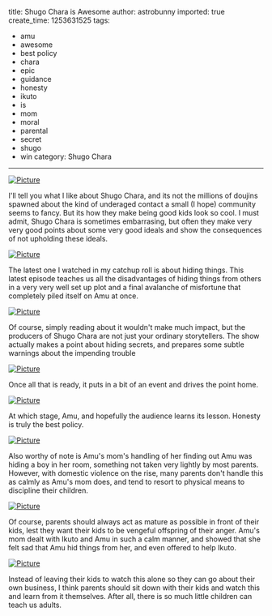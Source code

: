 title: Shugo Chara is Awesome
author: astrobunny
imported: true
create_time: 1253631525
tags:
- amu
- awesome
- best policy
- chara
- epic
- guidance
- honesty
- ikuto
- is
- mom
- moral
- parental
- secret
- shugo
- win
category: Shugo Chara
---
 [![](wp-uploads/2009/09/wpid-shugo-chara-doki-ep79-kirakira-8b8a44d0-0-500x281.jpg "Picture")](/images/wp-uploads/2009/09/wpid-shugo-chara-doki-ep79-kirakira-8b8a44d0-0.jpg)  
  
I'll tell you what I like about Shugo Chara, and its not the millions of doujins spawned about the kind of underaged contact a small (I hope) community seems to fancy. But its how they make being good kids look so cool. I must admit, Shugo Chara is sometimes embarrasing, but often they make very very good points about some very good ideals and show the consequences of not upholding these ideals.  
<!--more-->  
 [![](wp-uploads/2009/09/wpid-hatsuyuki-shugo-chara-doki-771280x720a32a8104-25-500x281.jpg "Picture")](/images/wp-uploads/2009/09/wpid-hatsuyuki-shugo-chara-doki-771280x720a32a8104-25.jpg)  
  
The latest one I watched in my catchup roll is about hiding things. This latest episode teaches us all the disadvantages of hiding things from others in a very very well set up plot and a final avalanche of misfortune that completely piled itself on Amu at once.  
  
 [![](wp-uploads/2009/09/wpid-hatsuyuki-shugo-chara-doki-771280x720a32a8104-9-500x281.jpg "Picture")](/images/wp-uploads/2009/09/wpid-hatsuyuki-shugo-chara-doki-771280x720a32a8104-9.jpg)  
  
Of course, simply reading about it wouldn't make much impact, but the producers of Shugo Chara are not just your ordinary storytellers. The show actually makes a point about hiding secrets, and prepares some subtle warnings about the impending trouble  
  
 [![](wp-uploads/2009/09/wpid-hatsuyuki-shugo-chara-doki-771280x720a32a8104-27-500x281.jpg "Picture")](/images/wp-uploads/2009/09/wpid-hatsuyuki-shugo-chara-doki-771280x720a32a8104-27.jpg)  
  
Once all that is ready, it puts in a bit of an event and drives the point home.  
  
 [![](wp-uploads/2009/09/wpid-hatsuyuki-shugo-chara-doki-771280x720a32a8104-28-500x281.jpg "Picture")](/images/wp-uploads/2009/09/wpid-hatsuyuki-shugo-chara-doki-771280x720a32a8104-28.jpg)  
  
At which stage, Amu, and hopefully the audience learns its lesson. Honesty is truly the best policy.  
  
 [![](wp-uploads/2009/09/wpid-hatsuyuki-shugo-chara-doki-771280x720a32a8104-22-500x281.jpg "Picture")](/images/wp-uploads/2009/09/wpid-hatsuyuki-shugo-chara-doki-771280x720a32a8104-22.jpg)  
  
Also worthy of note is Amu's mom's handling of her finding out Amu was hiding a boy in her room, something not taken very lightly by most parents. However, with domestic violence on the rise, many parents don't handle this as calmly as Amu's mom does, and tend to resort to physical means to discipline their children.  
  
 [![](wp-uploads/2009/09/wpid-hatsuyuki-shugo-chara-doki-771280x720a32a8104-20-500x281.jpg "Picture")](/images/wp-uploads/2009/09/wpid-hatsuyuki-shugo-chara-doki-771280x720a32a8104-20.jpg)  
  
Of course, parents should always act as mature as possible in front of their kids, lest they want their kids to be vengeful offspring of their anger. Amu's mom dealt with Ikuto and Amu in such a calm manner, and showed that she felt sad that Amu hid things from her, and even offered to help Ikuto.  
  
 [![](wp-uploads/2009/09/wpid-hatsuyuki-shugo-chara-doki-771280x720a32a8104-17-500x281.jpg "Picture")](/images/wp-uploads/2009/09/wpid-hatsuyuki-shugo-chara-doki-771280x720a32a8104-17.jpg)  
  
Instead of leaving their kids to watch this alone so they can go about their own business, I think parents should sit down with their kids and watch this and learn from it themselves. After all, there is so much little children can teach us adults.